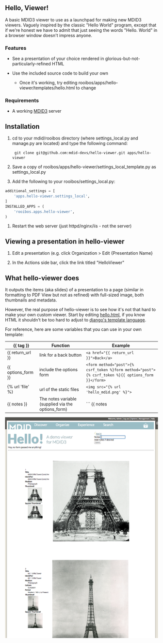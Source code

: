 ## Hello, Viewer!

A basic MDID3 viewer to use as a launchpad for making new MDID3 viewers. Vaguely inspired by the classic "Hello World" program, except that if we're honest we have to admit that just seeing the words "Hello. World" in a browser window doesn't impress anyone.


### Features

* See a presentation of your choice rendered in glorious-but-not-particularly-refined HTML
* Use the included source code to build your own

    * Once it's working, try editing rooibos/apps/hello-viewer/templates/hello.html to change

### Requirements

* A working [MDID3](https://github.com/jmu-cit/) server

## Installation

1. cd to your mdid/rooibos directory (where settings_local.py and manage.py are located) and type the following command:

        git clone git@github.com:mdid-devs/hello-viewer.git apps/hello-viewer

1. Save a copy of rooibos/apps/hello-viewer/settings_local_template.py as settings_local.py

1. Add the following to your rooibos/settings_local.py:

```python
additional_settings = [
    'apps.hello-viewer.settings_local',
]
INSTALLED_APPS = (
    'rooibos.apps.hello-viewer',
)
```

1. Restart the web server (just httpd/nginx/iis - not the server)

## Viewing a presentation in hello-viewer

1. Edit a presentation (e.g. click Organization > Edit {Presentation Name}

1. In the Actions side bar, click the link titled "HelloViewer"


## What hello-viewer does

It  outputs the items (aka slides) of a presentation to a page (similar in formatting to PDF View but not as refined) with full-sized image, both thumbnails and metadata.

However, the real purpose of hello-viewer is to see how it's not that hard to make your own custom viewer.  Start by editing
[hello.html](https://github.com/mdid-devs/hello-viewer/templates/hello.html), if you know HTML it shouldn't be too hard to adjust to
[django's template language](https://docs.djangoproject.com/en/1.2/topics/templates/).

For reference, here are some variables that you can use in your own template:

{{ tag }}        | Function                 | Example
---------------- | ------------------------ | --------------------------------------
{{ return_url }} | link for a back button   | ```<a href="{{ return_url }}">Back</a>```
 {{ options_form }}|  include the options form   | ```<form method="post">{% csrf_token %}form method="post">{% csrf_token %}{{ options_form }}</form>```
{% url 'file'  %} | url of the static files  | ```<img src="{% url 'hello_mdid.png' %}">```
{{ notes }} | The notes variable (supplied via the options_form)   | ``` {{ notes|default:'Hey, no form passed me anything!' }}```



![Image of Hello Viewer](https://github.com/mdid-devs/hello-viewer/raw/master/hello-viewer.png)
